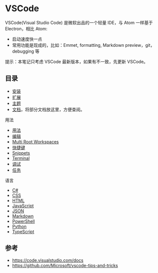 # VSCode

VSCode(Visual Studio Code) 是微软出品的一个轻量 IDE，与 Atom 一样基于 Electron，相比 Atom:

- 启动速度快一点
- 常用功能是现成的，比如：Emmet, formatting, Markdown preview，git，debugging 等

提示：本笔记只考虑 VSCode 最新版本，如果有不一致，先更新 VSCode。

## 目录

- [安装](install.md)
- [扩展](extensions/index.md)
- [主题](themes.md)
- [文档](docs.md)，将部分文档放这里，方便查阅。

用法

- [用法](usage.md)
- [编辑](edit.md)
- [Multi Root Workspaces](multi-root.md)
- [快捷键](shortcuts.md)
- [Snippets](snippets.md)
- [Terminal](terminal.md)
- [调试](debugging.md)
- [任务](tasks.md)

语言

- [C#](languages/csharp.md)
- [CSS](languages/css.md)
- [HTML](languages/html.md)
- [JavaScript](languages/javascript.md)
- [JSON](languages/json.md)
- [Markdown](languages/markdown.md)
- [PowerShell](languages/powershell.md)
- [Python](languages/python.md)
- [TypeScript](languages/typescript.md)

## 参考

- <https://code.visualstudio.com/docs>
- <https://github.com/Microsoft/vscode-tips-and-tricks>
